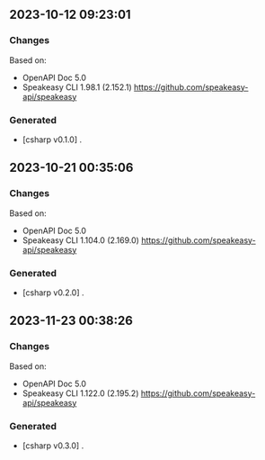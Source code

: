 

## 2023-10-12 09:23:01
### Changes
Based on:
- OpenAPI Doc 5.0 
- Speakeasy CLI 1.98.1 (2.152.1) https://github.com/speakeasy-api/speakeasy
### Generated
- [csharp v0.1.0] .

## 2023-10-21 00:35:06
### Changes
Based on:
- OpenAPI Doc 5.0 
- Speakeasy CLI 1.104.0 (2.169.0) https://github.com/speakeasy-api/speakeasy
### Generated
- [csharp v0.2.0] .

## 2023-11-23 00:38:26
### Changes
Based on:
- OpenAPI Doc 5.0 
- Speakeasy CLI 1.122.0 (2.195.2) https://github.com/speakeasy-api/speakeasy
### Generated
- [csharp v0.3.0] .